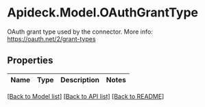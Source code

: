 # Apideck.Model.OAuthGrantType
OAuth grant type used by the connector. More info: https://oauth.net/2/grant-types

## Properties

Name | Type | Description | Notes
------------ | ------------- | ------------- | -------------

[[Back to Model list]](../README.md#documentation-for-models) [[Back to API list]](../README.md#documentation-for-api-endpoints) [[Back to README]](../README.md)

